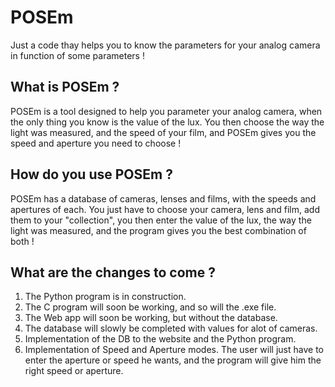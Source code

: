 # POSEm

Just a code thay helps you to know the parameters for your analog camera in function of some parameters !

## What is POSEm ? 

POSEm is a tool designed to help you parameter your analog camera, when the only thing you know is the value of the lux. You then choose the way the light was measured, and the speed of your film, and POSEm gives you the speed and aperture you need to choose !

## How do you use POSEm ?

POSEm has a database of cameras, lenses and films, with the speeds and apertures of each. You just have to choose your camera, lens and film, add them to your "collection", you then enter the value of the lux, the way the light was measured, and the program gives you the best combination of both !

## What are the changes to come ?

1. The Python program is in construction.
2. The C program will soon be working, and so will the .exe file.
3. The Web app will soon be working, but without the database.
4. The database will slowly be completed with values for alot of cameras.
5. Implementation of the DB to the website and the Python program.
6. Implementation of Speed and Aperture modes. The user will just have to enter the aperture or speed he wants, and the program will give him the right speed or aperture.
